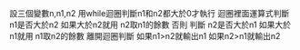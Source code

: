 設三個變數n,n1,n2
用while迴圈判斷n1和n2都大於0才執行
迴圈裡面運算式判斷n1是否大於n2 如果大於n2就用 n2取n1的餘數
否則 判斷 n2是否大於n1 如果大於n1就用 n1取n2的餘數
離開迴圈判斷
如果n1>n2就輸出n1
如果n2>n1就輸出n2
